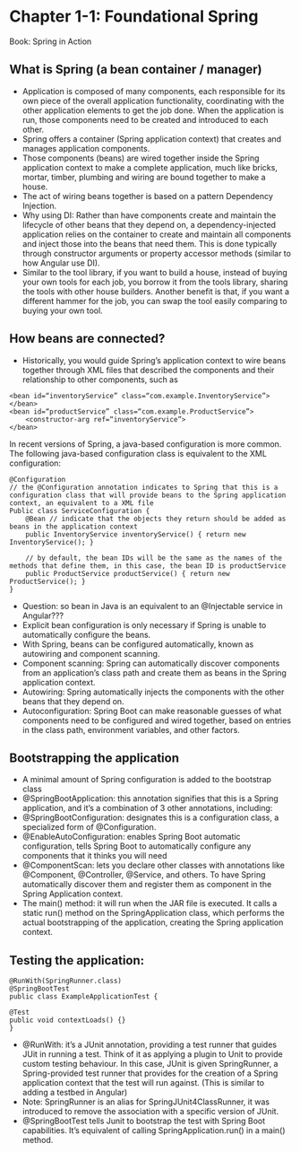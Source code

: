# Chapter 1-1: Foundational Spring

Book: Spring in Action

## What is Spring (a bean container / manager)

- Application is composed of many components, each responsible for its own piece of the overall application functionality, coordinating with the other application elements to get the job done. When the application is run, those components need to be created and introduced to each other.
- Spring offers a container (Spring application context) that creates and manages application components.
- Those components (beans) are wired together inside the Spring application context to make a complete application, much like bricks, mortar, timber, plumbing and wiring are bound together to make a house.
- The act of wiring beans together is based on a pattern Dependency Injection.
- Why using DI: Rather than have components create and maintain the lifecycle of other beans that they depend on, a dependency-injected application relies on the container to create and maintain all components and inject those into the beans that need them. This is done typically through constructor arguments or property accessor methods (similar to how Angular use DI).
- Similar to the tool library, if you want to build a house, instead of buying your own tools for each job, you borrow it from the tools library, sharing the tools with other house builders. Another benefit is that, if you want a different hammer for the job, you can swap the tool easily comparing to buying your own tool.

## How beans are connected?

- Historically, you would guide Spring’s application context to wire beans together through XML files that described the components and their relationship to other components, such as

```
<bean id=“inventoryService” class=“com.example.InventoryService”></bean>
<bean id=“productService” class=“com.example.ProductService”>
	<constructor-arg ref=“inventoryService”>
</bean>
```

In recent versions of Spring, a java-based configuration is more common. The following java-based configuration class is equivalent to the XML configuration:

```
@Configuration
// the @Configuration annotation indicates to Spring that this is a configuration class that will provide beans to the Spring application context, an equivalent to a XML file
Public class ServiceConfiguration {
	@Bean // indicate that the objects they return should be added as beans in the application context
	public InventoryService inventoryService() { return new InventoryService(); }

	// by default, the bean IDs will be the same as the names of the methods that define them, in this case, the bean ID is productService
	public ProductService productService() { return new ProductService(); }
}
```

- Question: so bean in Java is an equivalent to an @Injectable service in Angular???
- Explicit bean configuration is only necessary if Spring is unable to automatically configure the beans.
- With Spring, beans can be configured automatically, known as autowiring and component scanning.
- Component scanning: Spring can automatically discover components from an application’s class path and create them as beans in the Spring application context.
- Autowiring: Spring automatically injects the components with the other beans that they depend on.
- Autoconfiguration: Spring Boot can make reasonable guesses of what components need to be configured and wired together, based on entries in the class path, environment variables, and other factors.

## Bootstrapping the application

- A minimal amount of Spring configuration is added to the bootstrap class
- @SpringBootApplication: this annotation signifies that this is a Spring application, and it’s a combination of 3 other annotations, including:
- @SpringBootConfiguration: designates this is a configuration class, a specialized form of @Configuration.
- @EnableAutoConfiguration: enables Spring Boot automatic configuration, tells Spring Boot to automatically configure any components that it thinks you will need
- @ComponentScan: lets you declare other classes with annotations like @Component, @Controller, @Service, and others. To have Spring automatically discover them and register them as component in the Spring Application context.
- The main() method: it will run when the JAR file is executed. It calls a static run() method on the SpringApplication class, which performs the actual bootstrapping of the application, creating the Spring application context.

## Testing the application:

```
@RunWith(SpringRunner.class)
@SpringBootTest
public class ExampleApplicationTest {

@Test
public void contextLoads() {}
}
```

- @RunWith: it’s a JUnit annotation, providing a test runner that guides JUit in running a test. Think of it as applying a plugin to Unit to provide custom testing behaviour. In this case, JUnit is given SpringRunner, a Spring-provided test runner that provides for the creation of a Spring application context that the test will run against. (This is similar to adding a testbed in Angular)
- Note: SpringRunner is an alias for SpringJUnit4ClassRunner, it was introduced to remove the association with a specific version of JUnit.
- @SpringBootTest tells Junit to bootstrap the test with Spring Boot capabilities. It’s equivalent of calling SpringApplication.run() in a main() method.
